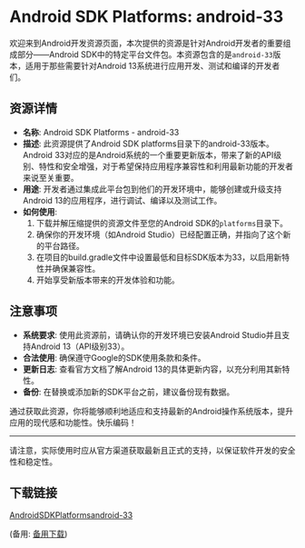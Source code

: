 # Android SDK Platforms: android-33

欢迎来到Android开发资源页面，本次提供的资源是针对Android开发者的重要组成部分——Android SDK中的特定平台文件包。本资源包含的是`android-33`版本，适用于那些需要针对Android 13系统进行应用开发、测试和编译的开发者们。

## 资源详情

- **名称**: Android SDK Platforms - android-33
- **描述**: 此资源提供了Android SDK platforms目录下的android-33版本。Android 33对应的是Android系统的一个重要更新版本，带来了新的API级别、特性和安全增强，对于希望保持应用程序兼容性和利用最新功能的开发者来说至关重要。
- **用途**: 开发者通过集成此平台包到他们的开发环境中，能够创建或升级支持Android 13的应用程序，进行调试、编译以及测试工作。
- **如何使用**:
  1. 下载并解压缩提供的资源文件至您的Android SDK的`platforms`目录下。
  2. 确保你的开发环境（如Android Studio）已经配置正确，并指向了这个新的平台路径。
  3. 在项目的build.gradle文件中设置最低和目标SDK版本为33，以启用新特性并确保兼容性。
  4. 开始享受新版本带来的开发体验和功能。

## 注意事项
- **系统要求**: 使用此资源前，请确认你的开发环境已安装Android Studio并且支持Android 13（API级别33）。
- **合法使用**: 确保遵守Google的SDK使用条款和条件。
- **更新日志**: 查看官方文档了解Android 13的具体更新内容，以充分利用其新特性。
- **备份**: 在替换或添加新的SDK平台之前，建议备份现有数据。

通过获取此资源，你将能够顺利地适应和支持最新的Android操作系统版本，提升应用的现代感和功能性。快乐编码！

---

请注意，实际使用时应从官方渠道获取最新且正式的支持，以保证软件开发的安全性和稳定性。

## 下载链接
[AndroidSDKPlatformsandroid-33](https://pan.quark.cn/s/60adc1342ab1) 

(备用: [备用下载](https://pan.baidu.com/s/13aSn2BUWAYVR25PMV8SsUQ?pwd=1234))
